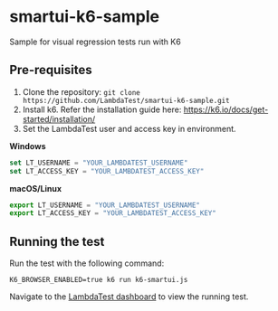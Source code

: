# smartui-k6-sample
Sample for visual regression tests run with K6

## Pre-requisites

1. Clone the repository: `git clone https://github.com/LambdaTest/smartui-k6-sample.git`
2. Install k6. Refer the installation guide here: https://k6.io/docs/get-started/installation/
3. Set the LambdaTest user and access key in environment.

**Windows**

```js
set LT_USERNAME = "YOUR_LAMBDATEST_USERNAME"
set LT_ACCESS_KEY = "YOUR_LAMBDATEST_ACCESS_KEY"
```

**macOS/Linux**

```js
export LT_USERNAME = "YOUR_LAMBDATEST_USERNAME"
export LT_ACCESS_KEY = "YOUR_LAMBDATEST_ACCESS_KEY"
```

## Running the test

Run the test with the following command:

```shell
K6_BROWSER_ENABLED=true k6 run k6-smartui.js
```

Navigate to the [LambdaTest dashboard](https://automation.lambdatest.com/build) to view the running test.
